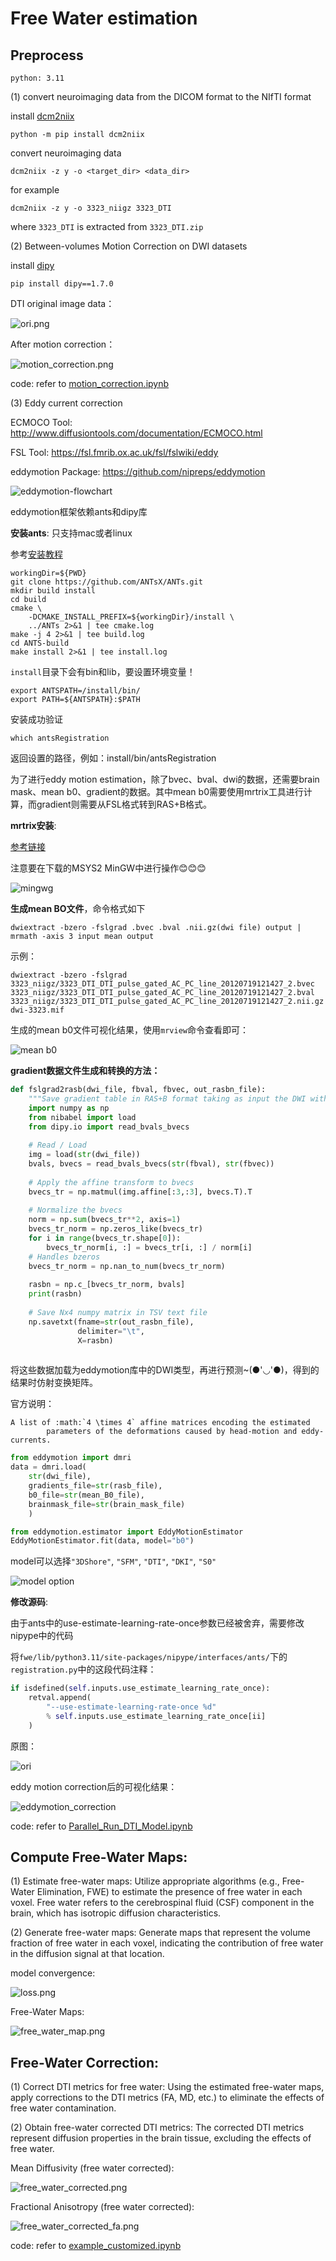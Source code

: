 # Free Water estimation

## Preprocess

`python: 3.11`

(1) convert neuroimaging data from the DICOM format to the NIfTI format

install [dcm2niix](https://github.com/rordenlab/dcm2niix)
```shell
python -m pip install dcm2niix
```

convert neuroimaging data
```shell
dcm2niix -z y -o <target_dir> <data_dir>
```
for example
```shell
dcm2niix -z y -o 3323_niigz 3323_DTI
```
where `3323_DTI` is extracted from `3323_DTI.zip`

(2) Between-volumes Motion Correction on DWI datasets

install [dipy](https://dipy.org/)
```shell
pip install dipy==1.7.0
```
DTI original image data：

![ori.png](3323_niigz/ori.png)

After motion correction：

![motion_correction.png](3323_niigz/motion_correction.png)

code: refer to [motion_correction.ipynb](motion_correction.ipynb)

(3) Eddy current correction

ECMOCO Tool: http://www.diffusiontools.com/documentation/ECMOCO.html

FSL Tool: https://fsl.fmrib.ox.ac.uk/fsl/fslwiki/eddy

eddymotion Package: https://github.com/nipreps/eddymotion

![eddymotion-flowchart](result_pic/eddymotion-flowchart.svg)

eddymotion框架依赖ants和dipy库

**安装ants**: 只支持mac或者linux

参考[安装教程](https://github.com/ANTsX/ANTs/wiki/Compiling-ANTs-on-Linux-and-Mac-OS)

```shell
workingDir=${PWD}
git clone https://github.com/ANTsX/ANTs.git
mkdir build install
cd build
cmake \
    -DCMAKE_INSTALL_PREFIX=${workingDir}/install \
    ../ANTs 2>&1 | tee cmake.log
make -j 4 2>&1 | tee build.log
cd ANTS-build
make install 2>&1 | tee install.log
```

`install`目录下会有bin和lib，要设置环境变量！

```shell
export ANTSPATH=/install/bin/
export PATH=${ANTSPATH}:$PATH
```

安装成功验证

```shell
which antsRegistration
```

返回设置的路径，例如：install/bin/antsRegistration

为了进行eddy motion estimation，除了bvec、bval、dwi的数据，还需要brain mask、mean b0、gradient的数据。其中mean b0需要使用mrtrix工具进行计算，而gradient则需要从FSL格式转到RAS+B格式。

**mrtrix安装**:

[参考链接](https://mrtrix.readthedocs.io/en/0.3.16/installation/windows_install.html)

注意要在下载的MSYS2 MinGW中进行操作😊😊😊

![mingwg](result_pic/mrtrix-mysys-mingwg.png)

**生成mean BO文件**，命令格式如下

```text
dwiextract -bzero -fslgrad .bvec .bval .nii.gz(dwi file) output | mrmath -axis 3 input mean output
```

示例：

```shell
dwiextract -bzero -fslgrad 3323_niigz/3323_DTI_DTI_pulse_gated_AC_PC_line_20120719121427_2.bvec 3323_niigz/3323_DTI_DTI_pulse_gated_AC_PC_line_20120719121427_2.bval 3323_niigz/3323_DTI_DTI_pulse_gated_AC_PC_line_20120719121427_2.nii.gz dwi-3323.mif
```

生成的mean b0文件可视化结果，使用`mrview`命令查看即可：

![mean b0](/result_pic/mean-b0.png)

**gradient数据文件生成和转换的方法：**

```python
def fslgrad2rasb(dwi_file, fbval, fbvec, out_rasbn_file):
    """Save gradient table in RAS+B format taking as input the DWI with FSL `.bval` and `.bvec`."""
    import numpy as np
    from nibabel import load
    from dipy.io import read_bvals_bvecs
    
    # Read / Load
    img = load(str(dwi_file))
    bvals, bvecs = read_bvals_bvecs(str(fbval), str(fbvec))
    
    # Apply the affine transform to bvecs
    bvecs_tr = np.matmul(img.affine[:3,:3], bvecs.T).T
    
    # Normalize the bvecs
    norm = np.sum(bvecs_tr**2, axis=1)
    bvecs_tr_norm = np.zeros_like(bvecs_tr)
    for i in range(bvecs_tr.shape[0]):
        bvecs_tr_norm[i, :] = bvecs_tr[i, :] / norm[i] 
    # Handles bzeros
    bvecs_tr_norm = np.nan_to_num(bvecs_tr_norm)
    
    rasbn = np.c_[bvecs_tr_norm, bvals]
    print(rasbn)
    
    # Save Nx4 numpy matrix in TSV text file
    np.savetxt(fname=str(out_rasbn_file),
               delimiter="\t",
               X=rasbn)
    
```

将这些数据加载为eddymotion库中的DWI类型，再进行预测~(●'◡'●)，得到的结果时仿射变换矩阵。

官方说明：

```text
A list of :math:`4 \times 4` affine matrices encoding the estimated
        parameters of the deformations caused by head-motion and eddy-currents.
```

```python
from eddymotion import dmri
data = dmri.load(
    str(dwi_file),
    gradients_file=str(rasb_file),
    b0_file=str(mean_B0_file),
    brainmask_file=str(brain_mask_file)
    )

from eddymotion.estimator import EddyMotionEstimator
EddyMotionEstimator.fit(data, model="b0")
```

model可以选择``"3DShore"``, ``"SFM"``, ``"DTI"``, ``"DKI"``, ``"S0"``

![model option](result_pic/model-options.png)

**修改源码**:

由于ants中的use-estimate-learning-rate-once参数已经被舍弃，需要修改nipype中的代码

将`fwe/lib/python3.11/site-packages/nipype/interfaces/ants/`下的`registration.py`中的这段代码注释：

```python
if isdefined(self.inputs.use_estimate_learning_rate_once):
    retval.append(
        "--use-estimate-learning-rate-once %d"
        % self.inputs.use_estimate_learning_rate_once[ii]
    )
```

原图：

![ori](result_pic/ori.png)

eddy motion correction后的可视化结果：

![eddymotion_correction](result_pic/eddymotion_correction.png)


code: refer to [Parallel_Run_DTI_Model.ipynb](Parallel_Run_DTI_Model.ipynb)

## Compute Free-Water Maps: 

(1) Estimate free-water maps: Utilize appropriate algorithms (e.g., Free-Water Elimination, FWE) to estimate the presence of free water in each voxel. Free water refers to the cerebrospinal fluid (CSF) component in the brain, which has isotropic diffusion characteristics.

(2) Generate free-water maps: Generate maps that represent the volume fraction of free water in each voxel, indicating the contribution of free water in the diffusion signal at that location.

model convergence:

![loss.png](result_pic/loss.png)

Free-Water Maps:

![free_water_map.png](result_pic/free_water_map.png)

## Free-Water Correction:

(1) Correct DTI metrics for free water: Using the estimated free-water maps, apply corrections to the DTI metrics (FA, MD, etc.) to eliminate the effects of free water contamination.

(2) Obtain free-water corrected DTI metrics: The corrected DTI metrics represent diffusion properties in the brain tissue, excluding the effects of free water.

Mean Diffusivity (free water corrected):

![free_water_corrected.png](result_pic/free_water_corrected.png)

Fractional Anisotropy (free water corrected):

![free_water_corrected_fa.png](result_pic/free_water_corrected_fa.png)

code: refer to [example_customized.ipynb](example_customized.ipynb)

